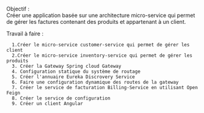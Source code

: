 Objectif :  
Créer une application basée sur une architecture micro-service qui permet de gérer les factures contenant des produits et appartenant à un client.

Travail à faire :

      1.Créer le micro-service customer-service qui permet de gérer les client
      2.Créer le micro-service inventory-service qui permet de gérer les produits
      3. Créer la Gateway Spring cloud Gateway
      4. Configuration statique du système de routage
      5. Créer l'annuaire Eureka Discrovery Service
      6. Faire une configuration dynamique des routes de la gateway
      7. Créer le service de facturation Billing-Service en utilisant Open Feign
      8. Créer le service de configuration 
      9. Créer un client Angular
